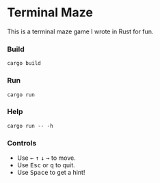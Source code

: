 # Terminal Maze

This is a terminal maze game I wrote in Rust for fun.

### Build

```shell
cargo build
```

### Run

```shell
cargo run
```

### Help

```shell
cargo run -- -h
```

### Controls

- Use <kbd>&larr;</kbd> <kbd>&uarr;</kbd> <kbd>&darr;</kbd> <kbd>&rarr;</kbd> to move.
- Use <kbd>Esc</kbd> or <kbd>q</kbd> to quit.
- Use <kbd>Space</kbd> to get a hint!
